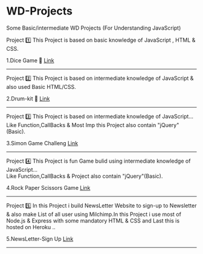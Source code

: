 # WD-Projects
Some Basic/intermediate WD Projects (For Understanding JavaScript)

Project 1️⃣ 
This Project is based on basic knowledge of JavaScript , HTML & CSS.

1.Dice Game 🎲 <a href="https://pranitpatil03.github.io/WD-Projects/Dicee%20Challenge/dicee.html">Link</a>

--------------------------------------------------------------------------------------------

Project 2️⃣
This Project is based on intermediate knowledge of JavaScript & also used Basic HTML/CSS.

2.Drum-kit 🥁 <a href="https://pranitpatil03.github.io/WD-Projects/Drum%20Kit/index.html">Link</a>

--------------------------------------------------------------------------------------------


Project 3️⃣
This Project is based on intermediate knowledge of JavaScript...<br>
Like Function,CallBacks & Most Imp 
this Project also contain "jQuery"(Basic).

3.Simon Game Challeng <a href="https://pranitpatil03.github.io/WD-Projects/Simon%20Game%20Challenge/index.html">Link</a>

--------------------------------------------------------------------------------------------

Project 4️⃣
This Project is fun Game bulid using intermediate knowledge of JavaScript...<br>
Like Function,CallBacks & Project also contain "jQuery"(Basic).

4.Rock Paper Scissors Game <a href="https://pranitpatil03.github.io/WD-Projects/Rock%20Paper%20Scissors%20Game/">Link</a>

--------------------------------------------------------------------------------------------

Project 5️⃣
In this Project i build NewsLetter Website to sign-up to Newsletter & also make
List of all user using Milchimp.In this Project i use most of Node.js & Express 
with some mandatory HTML & CSS and Last this is hosted on Heroku ..

5.NewsLetter-Sign Up <a href="https://polar-woodland-15033.herokuapp.com/">Link</a>

--------------------------------------------------------------------------------------------


